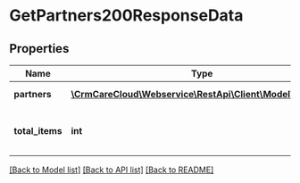 # GetPartners200ResponseData

## Properties
Name | Type | Description | Notes
------------ | ------------- | ------------- | -------------
**partners** | [**\CrmCareCloud\Webservice\RestApi\Client\Model\Partner[]**](Partner.md) | List of a partners. | [optional] 
**total_items** | **int** | The number of all found partners. | [optional] 

[[Back to Model list]](../../README.md#documentation-for-models) [[Back to API list]](../../README.md#documentation-for-api-endpoints) [[Back to README]](../../README.md)

